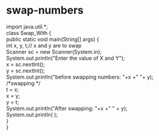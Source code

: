 # swap-numbers
import java.util.*;  
class Swap_With {  
    public static void main(String[] args) {  
       int x, y, t;// x and y are to swap   
       Scanner sc = new Scanner(System.in);  
       System.out.println("Enter the value of X and Y");  
       x = sc.nextInt();  
       y = sc.nextInt();  
       System.out.println("before swapping numbers: "+x +"  "+ y);  
       /*swapping */  
       t = x;  
       x = y;  
       y = t;  
       System.out.println("After swapping: "+x +"   " + y);  
       System.out.println( );  
    }    
}  
